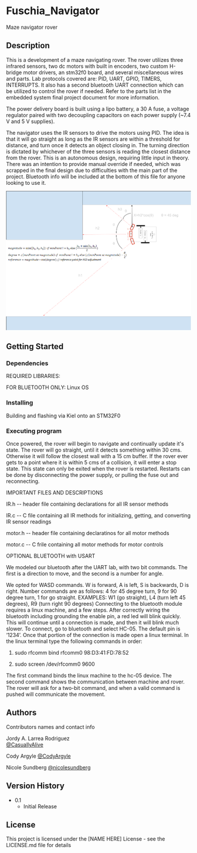 # Fuschia_Navigator

Maze navigator rover

## Description

This is a development of a maze navigating rover. The rover utilizes three infrared sensors, two dc motors with built in encoders, two custom H-bridge motor drivers, an stm32f0 board, and several miscellaneous wires and parts. Lab protocols covered are: PID, UART, GPIO, TIMERS, INTERRUPTS. It also has a second bluetooth UART connection which can be utilized to control the rover if needed. Refer to the parts list in the embedded system final project document for more information.

The power delivery board is built using a lipo battery, a 30 A fuse, a voltage regulator paired with two decoupling capacitors on each power supply (~7.4 V and 5 V supplies). 

The navigator uses the IR sensors to drive the motors using PID. The idea is that it will go straight as long as the IR sensors are within a threshold for distance, and turn once it detects an object closing in. The turning direction is dictated by whichever of the three sensors is reading the closest distance from the rover. This is an autonomous design, requiring little input in theory. There was an intention to provide manual override if needed, which was scrapped in the final design due to difficulties with the main part of the project. Bluetooth info will be included at the bottom of this file for anyone looking to use it. 

![alt text](https://github.com/CasuallyAlive/Fuschia_Navigator/blob/main/Resources/referencePointCalculation.png?raw=true)

## Getting Started

### Dependencies

REQUIRED LIBRARIES:

FOR BLUETOOTH ONLY: Linux OS

### Installing

Building and flashing via Kiel onto an STM32F0 

### Executing program
Once powered, the rover will begin to navigate and continually update it's state. The rover will go straight, until it detects something within 30 cms. Otherwise it will follow the closest wall with a 15 cm buffer. If the rover ever gets to a point where it is within 5 cms of a collision, it will enter a stop state. This state can only be exited when the rover is restarted. Restarts can be done by disconnecting the power supply, or pulling the fuse out and reconnecting.

IMPORTANT FILES AND DESCRIPTIONS


IR.h -- header file containing declarations for all IR sensor methods

IR.c -- C file containing all IR methods for initializing, getting, and converting IR sensor readings

motor.h -- header file containing declaratinos for all motor methods

motor.c -- C frile containing all motor methods for motor controls


OPTIONAL BLUETOOTH with USART

We modeled our bluetooth after the UART lab, with two bit commands. The first is a direction to move, and the second is a number for angle.

We opted for WASD commands. W is forward, A is left, S is backwards, D is right.
Number commands are as follows: 4 for 45 degree turn, 9 for 90 degree turn, 1 for go straight. 
EXAMPLES: W1 (go straight), L4 (turn left 45 degrees), R9 (turn right 90 degrees)
Connecting to the bluetooth module requires a linux machine, and a few steps. After correctly wiring the bluetooth including grounding the enable pin, a red led will blink quickly. This will continue until a connection is made, and then it will blink much slower. To connect, go to bluetooth and select HC-05. The default pin is ‘1234’. Once that portion of the connection is made open a linux terminal. In the linux terminal type the following commands in order:

1. sudo rfcomm bind rfcomm0 98:D3:41:FD:78:52

2. sudo screen /dev/rfcomm0 9600

The first command binds the linux machine to the hc-05 device. The second command shows the communication between machine and rover. The rover will ask for a two-bit command, and when a valid command is pushed will communicate the movement.

## Authors

Contributors names and contact info

Jordy A. Larrea Rodriguez  
[@CasuallyAlive](https://github.com/CasuallyAlive)

Cody Argyle
[@CodyArgyle](https://github.com/CodyArgyle)

Nicole Sundberg
[@nicolesundberg](https://github.com/nicolesundberg)

## Version History

* 0.1
    * Initial Release

## License

This project is licensed under the [NAME HERE] License - see the LICENSE.md file for details
